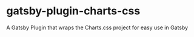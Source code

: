 # gatsby-plugin-charts-css
A Gatsby Plugin that wraps the Charts.css project for easy use in Gatsby 
